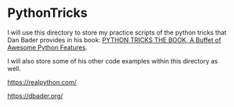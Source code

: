 # PythonTricks
I will use this directory to store my practice scripts of the python tricks that Dan Bader provides in his book: [PYTHON TRICKS THE BOOK, A Buffet of Awesome Python Features](https://realpython.com/products/python-tricks-book/). 

I will also store some of his other code examples within this directory as well. 

https://realpython.com/

https://dbader.org/
